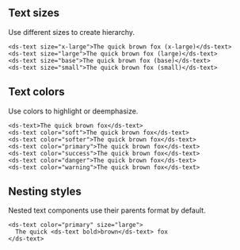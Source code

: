 ## Text sizes

Use different sizes to create hierarchy.

```
<ds-text size="x-large">The quick brown fox (x-large)</ds-text>
<ds-text size="large">The quick brown fox (large)</ds-text>
<ds-text size="base">The quick brown fox (base)</ds-text>
<ds-text size="small">The quick brown fox (small)</ds-text>
```

## Text colors

Use colors to highlight or deemphasize.

```
<ds-text>The quick brown fox</ds-text>
<ds-text color="soft">The quick brown fox</ds-text>
<ds-text color="softer">The quick brown fox</ds-text>
<ds-text color="primary">The quick brown fox</ds-text>
<ds-text color="success">The quick brown fox</ds-text>
<ds-text color="danger">The quick brown fox</ds-text>
<ds-text color="warning">The quick brown fox</ds-text>
```

## Nesting styles

Nested text components use their parents format by default.

```
<ds-text color="primary" size="large">
  The quick <ds-text bold>brown</ds-text> fox
</ds-text>
```